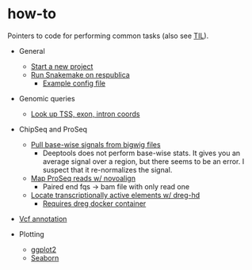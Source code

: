 # how-to
Pointers to code for performing common tasks (also see [TIL](https://github.com/samesense/TIL/)).

* General
    * [Start a new project](https://github.com/samesense/cookiecutter-data-science)
    * [Run Snakemake on respublica](https://github.com/samesense/run-proseq/blob/master/src/rules/run_respublica.sh)
        * [Example config file](https://github.com/samesense/run-proseq/blob/master/configs/cluster.yaml)
        
* Genomic queries
    * [Look up TSS, exon, intron coords](https://github.com/brentp/cruzdb/)

* ChipSeq and ProSeq
    * [Pull base-wise signals from bigwig files](https://github.com/samesense/run-proseq/blob/master/src/rules/sf_desert.py#L46)
        * Deeptools does not perform base-wise stats. It gives you an average signal over a region, but there seems to be an error. I suspect that it re-normalizes the signal.
    * [Map ProSeq reads w/ novoalign](https://github.com/samesense/run-proseq/blob/master/src/rules/sf_novo_test.py)
        * Paired end fqs -> bam file with only read one
    * [Locate transcriptionally active elements w/ dreg-hd](https://github.com/samesense/proseq_pipeline/blob/35a602c099cc105da4bc2b0bb2d0d0a06266c7ef/code/rules/sf_dreg_hd.py)
        * [Requires dreg docker container](https://hub.docker.com/r/samesense/danko_reg/)

* [Vcf annotation](https://github.com/samesense/mahdi_epi/blob/master/src/rules/sf_ann.py)

* Plotting
    * [ggplot2](plots/ggplot2.md)
    * [Seaborn](plots/seaborn.md)
